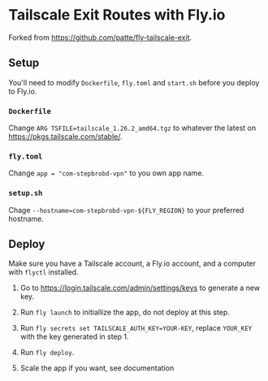 # Tailscale Exit Routes with Fly.io

Forked from <https://github.com/patte/fly-tailscale-exit>.

## Setup

You'll need to modify `Dockerfile`, `fly.toml` and `start.sh` before you deploy to Fly.io.

### `Dockerfile`

Change `ARG TSFILE=tailscale_1.26.2_amd64.tgz` to whatever the latest on <https://pkgs.tailscale.com/stable/>.

### `fly.toml`

Change `app = "com-stepbrobd-vpn"` to you own app name.

### `setup.sh`

Chage `--hostname=com-stepbrobd-vpn-${FLY_REGION}` to your preferred hostname.

## Deploy

Make sure you have a Tailscale account, a Fly.io account, and a computer with `flyctl` installed.

1. Go to <https://login.tailscale.com/admin/settings/keys> to generate a new key.

2. Run `fly launch` to initiallize the app, do not deploy at this step.

3. Run `fly secrets set TAILSCALE_AUTH_KEY=YOUR-KEY`, replace `YOUR_KEY` with the key generated in step 1.

4. Run `fly deploy`.

5. Scale the app if you want, see documentation 
